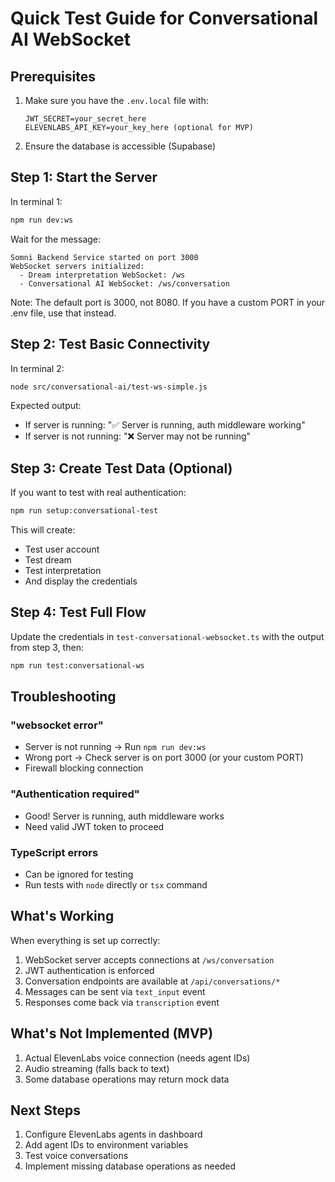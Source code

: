 # Quick Test Guide for Conversational AI WebSocket

## Prerequisites

1. Make sure you have the `.env.local` file with:
   ```
   JWT_SECRET=your_secret_here
   ELEVENLABS_API_KEY=your_key_here (optional for MVP)
   ```

2. Ensure the database is accessible (Supabase)

## Step 1: Start the Server

In terminal 1:
```bash
npm run dev:ws
```

Wait for the message:
```
Somni Backend Service started on port 3000
WebSocket servers initialized:
  - Dream interpretation WebSocket: /ws  
  - Conversational AI WebSocket: /ws/conversation
```

Note: The default port is 3000, not 8080. If you have a custom PORT in your .env file, use that instead.

## Step 2: Test Basic Connectivity

In terminal 2:
```bash
node src/conversational-ai/test-ws-simple.js
```

Expected output:
- If server is running: "✅ Server is running, auth middleware working"
- If server is not running: "❌ Server may not be running"

## Step 3: Create Test Data (Optional)

If you want to test with real authentication:
```bash
npm run setup:conversational-test
```

This will create:
- Test user account
- Test dream
- Test interpretation
- And display the credentials

## Step 4: Test Full Flow

Update the credentials in `test-conversational-websocket.ts` with the output from step 3, then:
```bash
npm run test:conversational-ws
```

## Troubleshooting

### "websocket error"
- Server is not running → Run `npm run dev:ws`
- Wrong port → Check server is on port 3000 (or your custom PORT)
- Firewall blocking connection

### "Authentication required"
- Good! Server is running, auth middleware works
- Need valid JWT token to proceed

### TypeScript errors
- Can be ignored for testing
- Run tests with `node` directly or `tsx` command

## What's Working

When everything is set up correctly:
1. WebSocket server accepts connections at `/ws/conversation`
2. JWT authentication is enforced
3. Conversation endpoints are available at `/api/conversations/*`
4. Messages can be sent via `text_input` event
5. Responses come back via `transcription` event

## What's Not Implemented (MVP)

1. Actual ElevenLabs voice connection (needs agent IDs)
2. Audio streaming (falls back to text)
3. Some database operations may return mock data

## Next Steps

1. Configure ElevenLabs agents in dashboard
2. Add agent IDs to environment variables
3. Test voice conversations
4. Implement missing database operations as needed